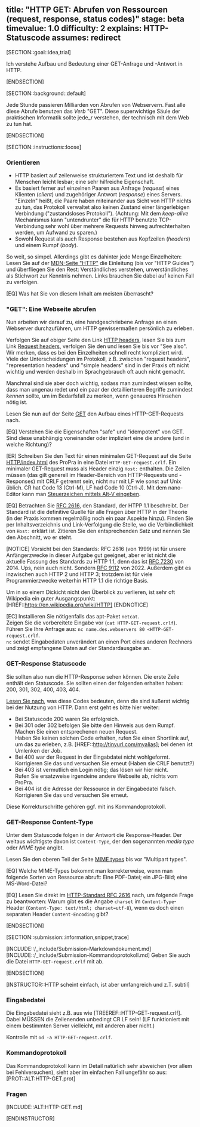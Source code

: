 title: "HTTP GET: Abrufen von Ressourcen (request, response, status codes)" 
stage: beta
timevalue: 1.0
difficulty: 2
explains: HTTP-Statuscode
assumes: redirect
---

[SECTION::goal::idea,trial]

Ich verstehe Aufbau und Bedeutung einer GET-Anfrage und -Antwort in HTTP.

[ENDSECTION]

[SECTION::background::default]

Jede Stunde passieren Milliarden von Abrufen von Webservern.
Fast alle diese Abrufe benutzen das _Verb_ "GET".
Diese superwichtige Säule der praktischen Informatik sollte jede_r verstehen,
der technisch mit dem Web zu tun hat.

[ENDSECTION]

[SECTION::instructions::loose]

### Orientieren

- HTTP basiert auf zeilenweise strukturiertem Text und ist deshalb für Menschen leicht lesbar;
  eine sehr hilfreiche Eigenschaft.
- Es basiert ferner auf einzelnen Paaren aus Anfrage (_request_) eines Klienten (_client_)
  und zugehöriger Antwort (_response_) eines Servers.
  "Einzeln" heißt, die Paare haben miteinander aus Sicht von HTTP nichts zu tun,
  das Protokoll verwaltet also keinen Zustand einer längerlebigen Verbindung ("zustandsloses Protokoll").
  (Achtung: Mit dem _keep-alive_ Mechanismus kann "untendrunter" die für HTTP benutzte TCP-Verbindung
  sehr wohl über mehrere Requests hinweg aufrechterhalten werden, um Aufwand zu sparen.)
- Sowohl Request als auch Response bestehen aus Kopfzeilen (_headers_) und einem Rumpf (_body_).

So weit, so simpel. Allerdings gibt es dahinter jede Menge Einzelheiten:
Lesen Sie auf der
[MDN-Seite "HTTP"](https://developer.mozilla.org/en-US/docs/Web/HTTP)
die Einleitung (bis vor "HTTP Guides")
und überfliegen Sie den Rest: 
Verständliches verstehen, unverständliches als Stichwort zur Kenntnis nehmen.
Links brauchen Sie dabei auf keinen Fall zu verfolgen.

[EQ] Was hat Sie von diesem Inhalt am meisten überrascht?


### "GET": Eine Webseite abrufen

Nun arbeiten wir darauf zu, eine handgeschriebene Anfrage an einen Webserver durchzuführen, 
um HTTP gewissermaßen persönlich zu erleben.

Verfolgen Sie auf obiger Seite den Link 
[HTTP headers](https://developer.mozilla.org/en-US/docs/Web/HTTP/Headers),
lesen Sie bis zum Link 
[Request headers](https://developer.mozilla.org/en-US/docs/Glossary/Request_header),
verfolgen Sie den
und lesen Sie bis vor "See also".  
Wir merken, dass es bei den Einzelheiten schnell recht kompliziert wird.
Viele der Unterscheidungen im Protokoll, z.B. zwischen "request headers", 
"representation headers" und "simple headers"
sind in der Praxis oft nicht wichtig und werden deshalb im Sprachgebrauch oft auch nicht gemacht.

Manchmal sind sie aber doch wichtig, sodass man zumindest wissen sollte, dass man
ungenau redet und ein paar der detaillierteren Begriffe zumindest _kennen_ sollte, um
im Bedarfsfall zu merken, wenn genaueres Hinsehen nötig ist.

Lesen Sie nun auf der Seite 
[GET](https://developer.mozilla.org/en-US/docs/Web/HTTP/Methods/GET)
den Aufbau eines HTTP-GET-Requests nach.

[EQ] Verstehen Sie die Eigenschaften "safe" und "idempotent" von GET.
Sind diese unabhängig voneinander oder impliziert eine die andere (und in welche Richtung)?

[ER] Schreiben Sie den Text für einen minimalen GET-Request auf die Seite
[HTTP/index.html]()
des ProPra in eine Datei `HTTP-GET-request.crlf`.
Ein minimaler GET-Request muss als Header einzig `Host:` enthalten.
Die Zeilen müssen (das gilt generell im Header-Bereich von HTTP-Requests und -Responses)
mit CRLF getrennt sein, nicht nur mit LF wie sonst auf Unix üblich.
CR hat Code 13 (Ctrl-M), LF had Code 10 (Ctrl-J).
Mit dem nano-Editor kann man
[Steuerzeichen mittels Alt-V eingeben](https://www.nano-editor.org/dist/v5/cheatsheet.html).

[EQ] Betrachten Sie [RFC 2616](https://www.rfc-editor.org/rfc/rfc2616),
den Standard, der HTPP 1.1 beschreibt.
Der Standard ist die definitive Quelle für alle Fragen über HTTP in der Theorie
(in der Praxis kommen regelmäßig noch ein paar Aspekte hinzu).
Finden Sie per Inhaltsverzeichnis und Link-Verfolgung die Stelle,
wo die Verbindlichkeit von `Host:` erklärt ist.
Zitieren Sie den entsprechenden Satz und nennen Sie den Abschnitt, wo er steht.

[NOTICE]
Vorsicht bei den Standards: 
RFC 2616 (von 1999) ist für unsere Anfängerzwecke in dieser Aufgabe gut geeignet,
aber er ist nicht die aktuelle Fassung des Standards zu HTTP 1.1,
denn das ist
[RFC 7230](https://www.rfc-editor.org/rfc/rfc7230) von 2014.
Ups, nein auch nicht. Sondern 
[RFC 9112](https://www.rfc-editor.org/rfc/rfc9112) von 2022.
Außerdem gibt es inzwischen auch HTTP 2 und HTTP 3;
trotzdem ist für viele Programmierzwecke weiterhin HTTP 1.1 die richtige Basis.

Um in so einem Dickicht nicht den Überblick zu verlieren, ist sehr oft
Wikipedia ein guter Ausgangspunkt: 
[HREF::https://en.wikipedia.org/wiki/HTTP]
[ENDNOTICE]

[EC] Installieren Sie nötigenfalls das apt-Paket `netcat`.  
Zeigen Sie die vorbereitete Eingabe vor (`cat HTTP-GET-request.crlf`).  
Führen Sie Ihre Anfrage aus: 
`nc name.des.webservers 80 <HTTP-GET-request.crlf`.  
`nc` sendet Eingabedaten unverändert an einen Port eines anderen Rechners
und zeigt empfangene Daten auf der Standardausgabe an.


### GET-Response Statuscode

Sie sollten also nun die HTTP-Response sehen können.
Die erste Zeile enthält den Statuscode.
Sie sollten einen der folgenden erhalten haben: 200, 301, 302, 400, 403, 404.

[Lesen Sie nach](https://developer.mozilla.org/en-US/docs/Web/HTTP/Status), was diese Codes bedeuten,
denn die sind äußerst wichtig bei der Nutzung von HTTP.
Dann erst geht es bitte hier weiter:

- Bei Statuscode 200 waren Sie erfolgreich.
- Bei 301 oder 302 befolgen Sie bitte den Hinweis aus dem Rumpf.  
  Machen Sie einen entsprechenen neuen Request.  
  Haben Sie keinen solchen Code erhalten, rufen Sie einen Shortlink auf, um das zu erleben,
  z.B. [HREF::http://tinyurl.com/myalias]; bei denen ist Umlenken der Job.
- Bei 400 war der Request in der Eingabdatei nicht wohlgeformt.  
  Korrigieren Sie das und versuchen Sie erneut (Haben sie CRLF benutzt?)
- Bei 403 ist vermutlich ein Login nötig; das lösen wir hier nicht.  
  Rufen Sie ersatzweise irgendeine andere Webseite ab, nichts vom ProPra.
- Bei 404 ist die Adresse der Ressource in der Eingabedatei falsch.  
  Korrigieren Sie das und versuchen Sie erneut.

Diese Korrekturschritte gehören ggf. mit ins Kommandoprotokoll.


### GET-Response Content-Type

Unter dem Statuscode folgen in der Antwort die Response-Header.
Der weitaus wichtigste davon ist `Content-Type`,
der den sogenannten _media type_ oder _MIME type_ angibt.

Lesen Sie den oberen Teil der Seite 
[MIME types](https://developer.mozilla.org/en-US/docs/Web/HTTP/MIME_types)
bis vor "Multipart types".

[EQ] Welche MIME-Types bekommt man korrekterweise, wenn man folgende Sorten
von Ressource abruft: Eine PDF-Datei; ein JPG-Bild; eine MS-Word-Datei?

[EQ] Lesen Sie direkt im 
[HTTP-Standard RFC 2616](https://www.rfc-editor.org/rfc/rfc2616) nach,
um folgende Frage zu beantworten:
Warum gibt es die Angabe `charset` im `Content-Type`-Header
(`Content-Type: text/html; charset=utf-8`),
wenn es doch einen separaten Header `Content-Encoding` gibt?

[ENDSECTION]

[SECTION::submission::information,snippet,trace]

[INCLUDE::/_include/Submission-Markdowndokument.md]
[INCLUDE::/_include/Submission-Kommandoprotokoll.md]
Geben Sie auch die Datei `HTTP-GET-request.crlf` mit ab.

[ENDSECTION]

[INSTRUCTOR::HTTP scheint einfach, ist aber umfangreich und z.T. subtil]

### Eingabedatei

Die Eingabedatei sieht z.B. aus wie
[TREEREF::HTTP-GET-request.crlf].
Dabei MÜSSEN die Zeilenenden unbedingt CR LF sein!
(LF funktioniert mit einem bestimmten Server vielleicht, mit anderen aber nicht.)

Kontrolle mit `od -a HTTP-GET-request.crlf`.


### Kommandoprotokoll

Das Kommandoprotokoll kann im Detail natürlich sehr abweichen (vor allem bei Fehlversuchen), 
sieht aber im einfachen Fall ungefähr so aus:
[PROT::ALT:HTTP-GET.prot]

### Fragen

[INCLUDE::ALT:HTTP-GET.md]

[ENDINSTRUCTOR]
